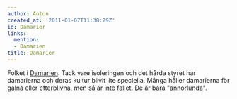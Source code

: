```yaml
---
author: Anton
created_at: '2011-01-07T11:38:29Z'
id: Damarier
links:
  mention:
  - Damarien
title: Damarier
---
```


Folket i [Damarien]. Tack vare isoleringen och det hårda styret har damarierna och deras kultur
blivit lite speciella. Många håller damarierna för galna eller efterblivna, men så är inte fallet.
De är bara "annorlunda".

  [Damarien]: Damarien
